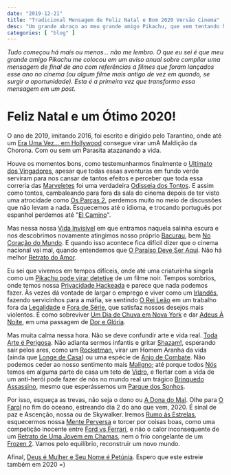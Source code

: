 ```yaml
---
date: "2019-12-21"
title: "Tradicional Mensagem de Feliz Natal e Bom 2020 Versão Cinema"
desc: "Um grande abraço ao meu grande amigo Pikachu, que vem tentando há vários anos manter essa tradição. Que seu próximo ano e de todos nós seja mais significativo."
categories: [ "blog" ]
---
```

_Tudo começou há mais ou menos... não me lembro. O que eu sei é que meu grande amigo Pikachu me colocou em um aviso anual sobre compilar uma mensagem de final de ano com referências a filmes que foram lançados esse ano no cinema (ou algum filme mais antigo de vez em quando, se surgir a oportunidade). Esta é a primeira vez que transformo essa mensagem em um post._

# Feliz Natal e um Ótimo 2020!

O ano de 2019, imitando 2016, foi escrito e dirigido pelo Tarantino, onde até um [Era Uma Vez... em Hollywood](/era-uma-vez-em-hollywood) consegue virar umA Maldição da Chorona. Com ou sem um Parasita atazanando a vida.

Houve os momentos bons, como testemunharmos finalmente o [Ultimato dos Vingadores](/vingadores-ultimato), apesar que todas essas aventuras em fundo verde serviram para nos cansar de tantos efeitos e perceber que toda essa correria das [Marveletes](/capita-marvel) foi uma verdadeira [Odisseia dos Tontos](/a-odisseia-dos-tontos). E assim como tontos, cambaleando para fora da sala do cinema depois de ter visto uma atrocidade como [Os Parças 2](/os-parcas-2), perdemos muito no meio de discussões que não levam a nada. Esquecemos até o idioma, e trocando português por espanhol perdemos até "[El Camino](/el-camino-a-breaking-bad-film)".

Mas nessa nossa [Vida Invisível](/a-vida-invisivel) em que entramos naquela salinha escura e nos descobrimos novamente atingimos nosso próprio [Bacurau](/bacurau), bem [No Coração do Mundo](/no-coracao-do-mundo). E quando isso acontece fica difícil dizer que o cinema nacional vai mal, quando entendemos que [O Paraíso Deve Ser Aqui](/o-paraiso-deve-ser-aqui). Não há melhor [Retrato do Amor](/retrato-do-amor).

Eu sei que vivemos em tempos difíceis, onde até uma criaturinha singela como um [Pikachu pode virar detetive](/pokemon-detetive-pikachu) de um filme noir. Tempos sombrios, onde temos nossa [Privacidade Hackeada](/privacidade-hackeada) e parece que nada podemos fazer. Às vezes dá vontade de largar o emprego e viver como um [Irlandês](/o-irlandes), fazendo servicinhos para a máfia, se sentindo [O Rei Leão](/o-rei-leao-2019) em um trabalho fora da [Legalidade](/legalidade) e [Fora de Série](/fora-de-serie), que satisfaz nossos desejos mais violentos. É como sobreviver [Um Dia de Chuva em Nova York](/um-dia-de-chuva-em-nova-york) e dar [Adeus À Noite](/adeus-a-noite), em uma passagem de [Dor e Glória](/dor-e-gloria).

Mas muita calma nessa hora. Não se deve confundir arte e vida real. [Toda Arte é Perigosa](/velvet-buzzsaw-toda-arte-e-perigosa). Não adianta sermos infantis e gritar [Shazam!](/shazam), esperando sair pelos ares, como um [Rocketman](/rocketman), virar um Homem Aranha da vida (ainda que [Longe de Casa](/homem-aranha-longe-de-casa)) ou uma espécie de [Anjo de Combate](/alita-anjo-de-combate). Não podemos ceder ao nosso sentimento mais [Maligno](/maligno); até porque todos [Nós](/nos) temos em alguma parte de casa um teto de [Vidro](/vidro), e flertar com a vida de um anti-herói pode fazer de nós no mundo real um trágico [Brinquedo Assassino](/brinquedo-assassino), mesmo que esperássemos um [Parque dos Sonhos](/o-parque-dos-sonhos).

Por isso, esqueça as trevas, não seja o dono ou [A Dona do Mal](/malevola-dona-do-mal). Olhe para [O Farol](/o-farol) no fim do oceano, estreando dia 2 do ano que vem, 2020. É sinal de paz e Ascenção, nossa ou de Skywalker. Iremos [Rumo às Estrelas](/ad-astra), esquecermos nossa [Mente Perversa](/mente-perversa) e torcer por coisas boas, como uma competição inocente entre [Ford vs Ferrari](/ford-vs-ferrari), e não o calor inconsequente de um [Retrato de Uma Jovem em Chamas](/retrato-de-uma-jovem-em-chamas), nem o frio congelante de um [Frozen 2](/frozen-2). Vamos pelo equilíbrio, reconstruir um novo mundo.

Afinal, [Deus é Mulher e Seu Nome é Petúnia](/deus-e-mulher-e-seu-nome-e-petunia). Espero que este estreie também em 2020 =)
